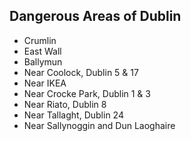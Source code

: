 ## Dangerous Areas of Dublin

* Crumlin
* East Wall
* Ballymun
* Near Coolock, Dublin 5 & 17
* Near IKEA
* Near Crocke Park, Dublin 1 & 3
* Near Riato, Dublin 8
* Near Tallaght, Dublin 24
* Near Sallynoggin and Dun Laoghaire